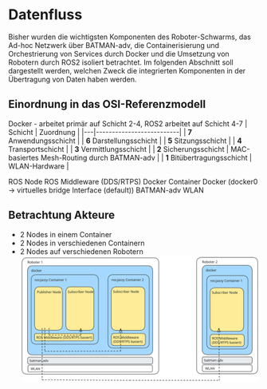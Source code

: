 # Datenfluss
Bisher wurden die wichtigsten Komponenten des Roboter-Schwarms, das Ad-hoc Netzwerk über BATMAN-adv, die Containerisierung und Orchestrierung von Services durch Docker und die Umsetzung von Robotern durch ROS2 isoliert betrachtet. Im folgenden Abschnitt soll dargestellt werden, welchen Zweck die integrierten Komponenten in der Übertragung von Daten haben werden.

## Einordnung in das OSI-Referenzmodell
Docker - arbeitet primär auf Schicht 2-4, ROS2 arbeitet auf  Schicht 4-7
| Schicht | Zuordnung          |
|---|--------------------------|
| **7** Anwendungsschicht      |
| **6** Darstellungsschicht    |
| **5** Sitzungsschicht        |
| **4** Transportschicht       |
| **3** Vermittlungsschicht    | 
| **2** Sicherungsschicht      | MAC-basiertes Mesh-Routing durch BATMAN-adv |
| **1** Bitübertragungsschicht | WLAN-Hardware |

ROS Node
ROS Middleware (DDS/RTPS)
Docker Container
Docker (docker0 -> virtuelles bridge Interface (default))
BATMAN-adv
WLAN

## Betrachtung Akteure
- 2 Nodes in einem Container
- 2 Nodes in verschiedenen Containern
- 2 Nodes auf verschiedenen Robotern
![Publisher-Subscriber bei zwei Robotern](sw_message_flow.svg)


